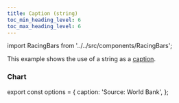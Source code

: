 ```yaml
---
title: Caption (string)
toc_min_heading_level: 6
toc_max_heading_level: 6
---
```


import RacingBars from '../../src/components/RacingBars';

This example shows the use of a string as a [caption](../documentation/options#caption).

<!--truncate-->

### Chart

export const options = {
caption: 'Source: World Bank',
};

<div className="gallery">
  <RacingBars
    dataUrl="/data/population.csv"
    dataType="csv"
    caption={options.caption}
  />
</div>
